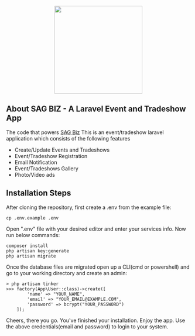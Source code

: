 <p align="center"><img src="http://legatum-group.com/sag/public/images/logo3.png" style="width: 240px;"></p>

<p align="center">

</p>

## About SAG BIZ - A Laravel Event and Tradeshow App

The code that powers [SAG Biz](http://legatum-group.com/sag/public) 
This is an event/tradeshow laravel application which consists of the following features

- Create/Update Events and Tradeshows
- Event/Tradeshow Registration
- Email Notification
- Event/Tradeshows Gallery
- Photo/Video ads 

## Installation Steps

After cloning the repository, first create a .env from the example file:

```
cp .env.example .env
```

Open ".env" file with your desired editor and enter your services info.
Now run below commands:

```
composer install
php artisan key:generate
php artisan migrate
```

Once the database files are migrated open up a CLI(cmd or powershell) and go to your working directory and create an admin:

```
> php artisan tinker
>>> factory(App\User::class)->create([
        'name' => "YOUR_NAME",
        'email' => "YOUR_EMAIL@EXAMPLE.COM",
        'password' => bcrypt("YOUR_PASSWORD")
    ]);
```
Cheers, there you go. You've finished your installation. Enjoy the app.
Use the above credentials(email and password) to login to your system.
